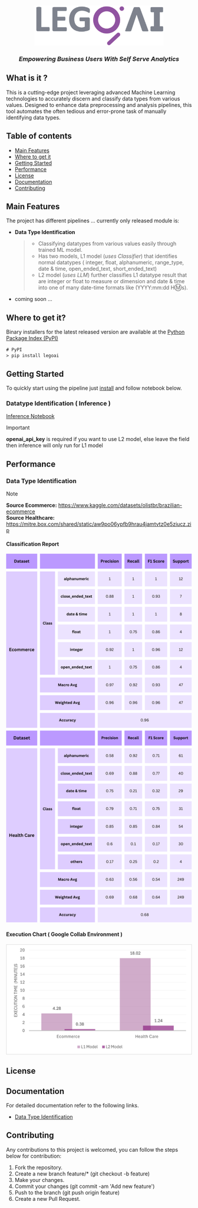 <p align="center">
      <img src="documentation/gray%20LEG0AI%20Cymk%20color%20JPG.jpg" alt="LegoAI Logo" width="350">
 <h3 align="center"><i>Empowering Business Users With Self Serve Analytics</i></h3> 

## What is it ?
This is a cutting-edge project leveraging advanced Machine Learning technologies to accurately discern and classify data types from various values. Designed to enhance data preprocessing and analysis pipelines, this tool automates the often tedious and error-prone task of manually identifying data types.

## Table of contents
- [Main Features](#main-features)
- [Where to get it](#where-to-get-it)
- [Getting Started](#getting-started)
- [Performance](#performance)
- [License](#license)
- [Documentation](#documentation)
- [Contributing](#contributing)
## Main Features
The project has different pipelines ... currently only released module is:
- **Data Type Identification**
    > - Classifying datatypes from various values easily through trained ML model.
    > - Has two models, L1 model (_uses Classifier_) that identifies normal datatypes  ( integer, float, alphanumeric, range_type, date & time, open_ended_text, short_ended_text)
    > - L2 model (_uses LLM_) further classifies L1 datatype result that are integer or float to measure or dimension and date & time into one of many date-time formats like (YYYY:mm:dd H:m:s).
- coming soon ...  

## Where to get it?
Binary installers for the latest released version are available at the [Python Package Index (PyPI)](https://pypi.org/project/)
```
# PyPI
> pip install legoai
```

##  Getting Started
To quickly start using the pipeline just [install](#where-to-get-it) and follow notebook below.
### Datatype Identification ( Inference )
[Inference Notebook](DataTypeIdentification-Inference.ipynb)  
> [!IMPORTANT]
> **openai_api_key** is required if you want to use L2 model, else leave the field then inference will only run for L1 model


## Performance
### Data Type Identification
> [!NOTE]
> **Source Ecommerce:** https://www.kaggle.com/datasets/olistbr/brazilian-ecommerce  
> **Source Healthcare:** https://mitre.box.com/shared/static/aw9po06ypfb9hrau4jamtvtz0e5ziucz.zip

#### Classification Report
<img src="documentation/Classification Metrics.png" alt="DI Classification Metrics" width="600">  

#### Execution Chart ( Google Collab Environment )
<img src="documentation/Metrics Google Collab.png" alt="DI Execution Chart" width="600">



## License

## Documentation
For detailed documentation refer to the following links.
- [Data Type Identification](legoai/modules/datatype_identification)

    
    
## Contributing
Any contributions to this project is welcomed, you can follow the steps below for contribution:
1. Fork the repository.
2. Create a new branch feature/* (git checkout -b feature)
3. Make your changes.
4. Commit your changes (git commit -am 'Add new feature')
5. Push to the branch (git push origin feature)
6. Create a new Pull Request.




